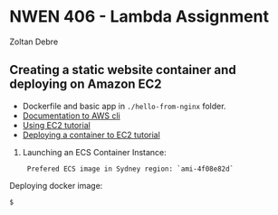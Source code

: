 # NWEN 406 - Lambda Assignment

Zoltan Debre

## Creating a static website container and deploying on Amazon EC2

* Dockerfile and basic app in `./hello-from-nginx` folder.
* [Documentation to AWS cli](http://docs.aws.amazon.com/cli/latest/userguide/cli-chap-welcome.html)
* [Using EC2 tutorial](http://docs.aws.amazon.com/cli/latest/userguide/tutorial-ec2-ubuntu.html)
* [Deploying a container to EC2 tutorial](http://docs.aws.amazon.com/AmazonECS/latest/developerguide/ECS_AWSCLI.html)

1. Launching an ECS Container Instance:

        Prefered ECS image in Sydney region: `ami-4f08e82d`


Deploying docker image:

```
$ 
```


